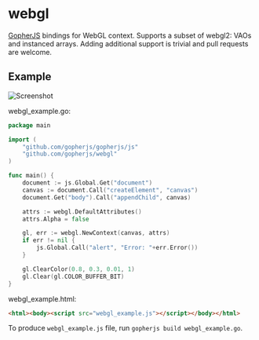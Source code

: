 # webgl

[GopherJS](https://github.com/neelance/gopherjs) bindings for WebGL context.  Supports a subset of webgl2: VAOs and instanced arrays.  Adding additional support is trivial and pull requests are welcome.

## Example

![Screenshot](https://cloud.githubusercontent.com/assets/1924134/3566022/5d81f2d0-0ae0-11e4-82e4-3cb33b83d8d3.png)

webgl_example.go:

```Go
package main

import (
	"github.com/gopherjs/gopherjs/js"
	"github.com/gopherjs/webgl"
)

func main() {
	document := js.Global.Get("document")
	canvas := document.Call("createElement", "canvas")
	document.Get("body").Call("appendChild", canvas)

	attrs := webgl.DefaultAttributes()
	attrs.Alpha = false

	gl, err := webgl.NewContext(canvas, attrs)
	if err != nil {
		js.Global.Call("alert", "Error: "+err.Error())
	}

	gl.ClearColor(0.8, 0.3, 0.01, 1)
	gl.Clear(gl.COLOR_BUFFER_BIT)
}
```

webgl_example.html:

```html
<html><body><script src="webgl_example.js"></script></body></html>
```

To produce `webgl_example.js` file, run `gopherjs build webgl_example.go`.
